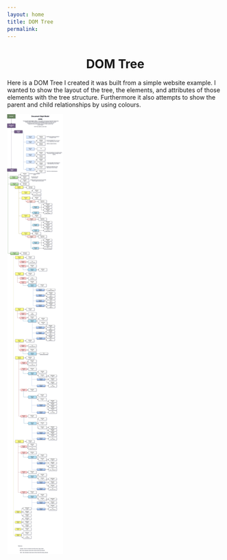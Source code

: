 ```yaml
---
layout: home
title: DOM Tree
permalink: 
---
```

<h1><center><b>DOM Tree</b></center></h1>

Here is a DOM Tree I created it was built from a simple website example.  I wanted to show the layout of the tree, the elements, and attributes of those elements with the tree structure.  Furthermore it also attempts to show the parent and child relationships by using colours.
<br>

![domtree](/images/domtree.png)

